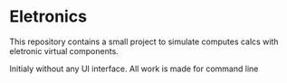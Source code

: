 # Eletronics

This repository contains a small project to simulate computes calcs with eletronic virtual components.

Initialy without any UI interface. All work is made for command line
